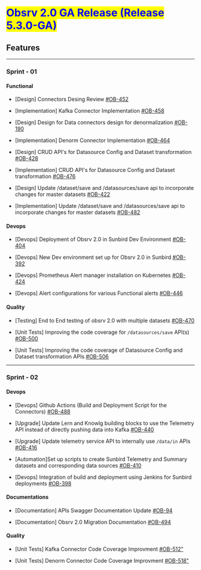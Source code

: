 # <mark style="color:blue;">Obsrv 2.0 GA Release (Release 5.3.0-GA)</mark>

## **Features**

----------
### **Sprint - 01**


#### **Functional** 
* [Design] Connectors Desing Review [#OB-452](https://project-sunbird.atlassian.net/browse/OB-452)

* [Implementation] Kafka Connector Implementation [#OB-458](https://project-sunbird.atlassian.net/browse/OB-458)

* [Design] Design for Data connectors design for denormalization [#OB-190](https://project-sunbird.atlassian.net/browse/OB-190)

* [Implementation] Denorm Connector Implementation [#OB-464](https://project-sunbird.atlassian.net/browse/OB-464)

* [Design] CRUD API's for Datasource Config and Dataset transformation [#OB-428](https://project-sunbird.atlassian.net/browse/OB-428)

* [Implementation] CRUD API's for Datasource Config and Dataset transformation [#OB-476](https://project-sunbird.atlassian.net/browse/OB-476)

* [Design] Update /dataset/save and /datasources/save api to incorporate changes for master datasets [#OB-422](https://project-sunbird.atlassian.net/browse/OB-422)

* [Implementation] Update /dataset/save and /datasources/save api to incorporate changes for master datasets [#OB-482](https://project-sunbird.atlassian.net/browse/OB-482)


#### **Devops** 

* [Devops] Deployment of Obsrv 2.0 in Sunbird Dev Environment [#OB-404](https://project-sunbird.atlassian.net/browse/OB-404)

* [Devops] New Dev environment set up for Obsrv 2.0 in Sunbird [#OB-392](https://project-sunbird.atlassian.net/browse/OB-392)

* [Devops] Prometheus Alert manager installation on Kubernetes [#OB-424](https://project-sunbird.atlassian.net/browse/OB-434)

* [Devops] Alert configurations for various Functional alerts [#OB-446](https://project-sunbird.atlassian.net/browse/OB-446)

#### **Quality** 

* [Testing] End to End testing of obsrv 2.0 with multiple datasets [#OB-470](https://project-sunbird.atlassian.net/browse/OB-470)

* [Unit Tests] Improving the code coverage for `/datasources/save` API(s) [#OB-500](https://project-sunbird.atlassian.net/browse/OB-500)

* [Unit Tests] Improving the code coverage of Datasource Config and Dataset transformation APIs [#OB-506](https://project-sunbird.atlassian.net/browse/OB-506)

----------
### **Sprint - 02**

#### **Devops** 

* [Devops] Github Actions (Build and Deployment Script for the Connectors) [#OB-488](https://project-sunbird.atlassian.net/browse/OB-488)

* [Upgrade] Update Lern and Knowlg building blocks to use the Telemetry API instead of directly pushing data into Kafka [#OB-440](https://project-sunbird.atlassian.net/browse/OB-440)

* [Upgrade] Update telemetry service API to internally use `/data/in` APIs [#OB-416](https://project-sunbird.atlassian.net/browse/OB-416)

* [Automation]Set up scripts to create Sunbird Telemetry and Summary datasets and corresponding data sources [#OB-410](https://project-sunbird.atlassian.net/browse/OB-410)

* [Devops] Integration of build and deployment using Jenkins for Sunbird deployments [#OB-398](https://project-sunbird.atlassian.net/browse/OB-398)


#### **Documentations**

* [Documentation] APIs Swagger Documentation Update [#OB-94](https://project-sunbird.atlassian.net/browse/OB-94)

* [Documentation] Obsrv 2.0 Migration Documentation   [#OB-494](https://project-sunbird.atlassian.net/browse/OB-494)

#### **Quality** 

* [Unit Tests] Kafka Connector Code Coverage Improvment [#OB-512"](https://project-sunbird.atlassian.net/browse/OB-512)

* [Unit Tests] Denorm Connector Code Coverage Improvment [#OB-518"](https://project-sunbird.atlassian.net/browse/OB-518)



